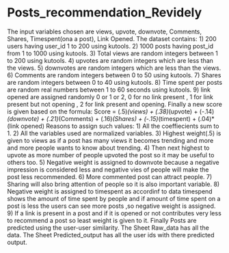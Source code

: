 # Posts_recommendation_Revidely
The input variables chosen are views, upvote, downvote, Comments,  Shares, Timespent(ona a post), Link Opened. The dataset contains: 1) 200 users having user_id 1 to 200 using kutools. 2) 1000 posts having post_id from 1 to 1000 using kutools. 3) Total views are random integers between 1 to 200 using kutools. 4) upvotes are random integers which are less than the views. 5) downvotes are random integers which are less than the views. 6) Comments are random integers between 0 to 50 using kutools. 7) Shares are random integers between 0 to 40 using kutools. 8) Time spent per posts are random real numbers between 1 to 60 seconds using kutools. 9) link opened are assigned randomly 0 or 1 or 2, 0 for no link present , 1 for link present but not opening , 2 for link present and opening. Finally a new score is given based on the formula: Score = (.5)*(views) + (.38)*(upvote) + (-.14)*(downvote) + (.21)*(Comments) + (.16)*(Shares) + (-.15)*(timespent) + (.04)*(link opened) Reasons to assign such values: 1) All the coeffiecients sum to 1. 2) All the variables used are normalized variables. 3) Highest weight(.5) is given to views as if a post has many views it becomes trending and more and more people wants to know about trending. 4) Then next highest to upvote as more number of people upvoted the post so it may be useful to others too. 5) Negative weight is assigned to downvote because a negative impression is considered less and negative vies of people will make the post less recommended. 6) More commented post can attract people. 7) Sharing will also bring attention of people so it is also important variable. 8) Negative weight is assigned to timespent as accordinf to data timespend shows the amount of time spent by people and if amount of time spent on a post is less the users can see more posts ,so negative weight is assigned. 9) If a link is present in a post and if it is opened or not contributes very less to recommend a post so least weight is given to it.  Finally Posts are predicted using the user-user similarity.  The Sheet Raw_data has all the data. The Sheet Predicted_output has all the user ids with there predicted output.
